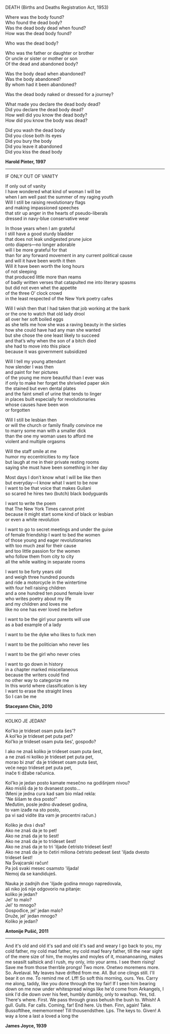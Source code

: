 DEATH (Births and Deaths Registration Act, 1953)  
 
Where was the body found?  
Who found the dead body?  
Was the dead body dead when found?  
How was the dead body found?  
  
Who was the dead body?  

Who was the father or daughter or brother  
Or uncle or sister or mother or son  
Of the dead and abandoned body?  
 
Was the body dead when abandoned?  
Was the body abandoned?  
By whom had it been abandoned?  
  
Was the dead body naked or dressed for a journey?  

What made you declare the dead body dead?  
Did you declare the dead body dead?  
How well did you know the dead body?  
How did you know the body was dead?  
 
Did you wash the dead body  
Did you close both its eyes  
Did you bury the body  
Did you leave it abandoned  
Did you kiss the dead body  
 
**Harold Pinter, 1997**
  
---

IF ONLY OUT OF VANITY  

If only out of vanity  
I have wondered what kind of woman I will be  
when I am well past the summer of my raging youth  
Will I still be raising revolutionary flags  
and making impassioned speeches  
that stir up anger in the hearts of pseudo-liberals  
dressed in navy-blue conservative wear  
  
In those years when I am grateful  
I still have a good sturdy bladder  
that does not leak undigested prune juice  
onto diapers—no longer adorable  
will I be more grateful for that  
than for any forward movement in any current political cause   
and will it have been worth it then  
Will it have been worth the long hours  
of not sleeping  
that produced little more than reams  
of badly written verses that catapulted me into literary spasms  
but did not even whet the appetite  
of the three O’ clock crowd  
in the least respected of the New York poetry cafes  
  
Will I wish then that I had taken that job working at the bank  
or the one to watch that old lady drool  
all over her soft boiled eggs  
as she tells me how she was a raving beauty in the sixties  
how she could have had any man she wanted  
but she chose the one least likely to succeed  
and that’s why when the son of a bitch died  
she had to move into this place  
because it was government subsidized  
  
Will I tell my young attendant  
how slender I was then  
and paint for her pictures  
of the young me more beautiful than I ever was  
if only to make her forget the shriveled paper skin  
the stained but even dental plates  
and the faint smell of urine that tends to linger  
in places built especially for revolutionaries  
whose causes have been won  
or forgotten  
  
Will I still be lesbian then  
or will the church or family finally convince me  
to marry some man with a smaller dick  
than the one my woman uses to afford me  
violent and multiple orgasms  
  
Will the staff smile at me  
humor my eccentricities to my face  
but laugh at me in their private resting rooms  
saying she must have been something in her day  
  
Most days I don’t know what I will be like then  
but everyday—I know what I want to be now  
I want to be that voice that makes Guilani  
so scared he hires two (butch) black bodyguards  
  
I want to write the poem  
that The New York Times cannot print  
because it might start some kind of black or lesbian  
or even a white revolution  
  
I want to go to secret meetings and under the guise  
of female friendship I want to bed the women  
of those young and eager revolutionaries  
with too much zeal for their cause  
and too little passion for the women  
who follow them from city to city  
all the while waiting in separate rooms  
  
I want to be forty years old  
and weigh three hundred pounds   
and ride a motorcycle in the wintertime  
with four hell raising children  
and a one hundred ten pound female lover  
who writes poetry about my life  
and my children and loves me  
like no one has ever loved me before  
  
I want to be the girl your parents will use  
as a bad example of a lady  
  
I want to be the dyke who likes to fuck men   
  
I want to be the politician who never lies  
  
I want to be the girl who never cries  
  
I want to go down in history  
in a chapter marked miscellaneous  
because the writers could find  
no other way to categorize me  
In this world where classification is key  
I want to erase the straight lines  
So I can be me  
  
**Staceyann Chin, 2010**
    
---
  
KOLIKO JE JEDAN?  
  
Kol'ko je trideset osam puta šes'?  
A kol'ko je trideset pet puta pet?  
Kol'ko je trideset osam puta šes', gospođo?  
  
I ako ne znaš koliko je trideset osam puta šest,  
a ne znaš ni koliko je trideset pet puta pet,  
morao bi znat' da je trideset osam puta šest,  
veće nego trideset pet puta pet,  
inače ti džabe računica.  

Kol'ko je jedan posto kamate mesečno na godišnjem nivou?  
Ako misliš da je to dvanaest posto...  
(Meni je jedna cura kad sam bio mlad rekla:  
"Ne šišam te dva posto!"  
Međutim, posle jedno dvadeset godina,  
to vam izađe na sto posto,  
pa vi sad vidite šta vam je procentni račun.)  

Koliko je dva i dva?  
Ako ne znaš da je to pet!  
Ako ne znaš da je to šest!  
Ako ne znaš da je to trideset šest!  
Ako ne znaš da je to tri 'iljade četristo trideset šest!  
Ako ne znaš da je to četiri miliona četristo pedeset šest 'iljada dvesto trideset šest!  
Na Švajcarski račun!  
Pa još svaki mesec osamsto 'iljada!  
Nemoj da se kandiduješ.    
    
Nauka je zadnjih dve 'iljade godina mnogo napredovala,  
ali niko još nije odgovorio na pitanje:  
koliko je jedan?  
Jel' to malo?  
Jel' to mnogo?  
Gospođice, jel' jedan malo?  
Druže, jel' jedan mnogo?  
Koliko je jedan?  

**Antonije Pušić, 2011**  

---

And it's old and old it's sad and old it's sad and weary I go back to you, my cold father, my cold mad father, my cold mad feary father, till the near sight of the mere size of him, the moyles and moyles of it, moananoaning, makes me	seasilt saltsick and I rush, my only, into your arms. I see them	rising! Save me from those therrble prongs! Two more. Onetwo	moremens more. So. Avelaval. My leaves have drifted from me.	All. But one clings still. I'll bear it on me. To remind me of. Lff!	So soft this morning, ours. Yes. Carry me along, taddy, like you	done through the toy fair! If I seen him bearing down on me now	under whitespread wings like he'd come from Arkangels, I sink	I'd die down over his feet, humbly dumbly, only to washup. Yes,	tid. There's where. First. We pass through grass behush the bush	to. Whish! A gull. Gulls. Far calls. Coming, far! End here. Us	then. Finn, again! Take. Bussoftlhee, mememormee! Till thousendsthee. Lps. The keys to. Given! A way a lone a last a loved a	long the  
  
**James Joyce, 1939**  

